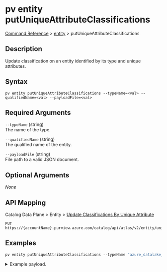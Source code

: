 # pv entity putUniqueAttributeClassifications
[Command Reference](../../../README.md#command-reference) > [entity](./main.md) > putUniqueAttributeClassifications

## Description
Update classification on an entity identified by its type and unique attributes.

## Syntax
```
pv entity putUniqueAttributeClassifications --typeName=<val> --qualifiedName=<val> --payloadFile=<val>
```

## Required Arguments
`--typeName` (string)  
The name of the type.

`--qualifiedName` (string)  
The qualified name of the entity.

`--payloadFile` (string)  
File path to a valid JSON document.

## Optional Arguments
*None*

## API Mapping
Catalog Data Plane > Entity > [Update Classifications By Unique Attribute](https://docs.microsoft.com/en-us/rest/api/purview/catalogdataplane/entity/update-classifications-by-unique-attribute)
```
PUT https://{accountName}.purview.azure.com/catalog/api/atlas/v2/entity/uniqueAttribute/type/{typeName}/classifications
```

## Examples
```powershell
pv entity putUniqueAttributeClassifications --typeName "azure_datalake_gen2_filesystem" --qualifiedName "https://esg26fa7f24adls.dfs.core.windows.net/02-silver" --payloadFile "/path/to/file.json"
```
<details><summary>Example payload.</summary>
<p>

```json
[
    {
        "typeName": "MICROSOFT.FINANCIAL.CREDIT_CARD_NUMBER",
        "attributes": {
            "confidence": 7
        }
    }
]
```
</p>
</details>